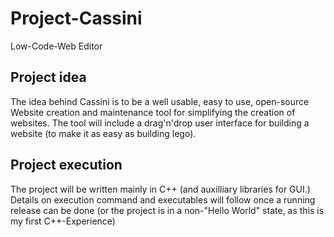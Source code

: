 # Project-Cassini
Low-Code-Web Editor

## Project idea
The idea behind Cassini is to be a well usable, easy to use, open-source Website creation and maintenance tool for simplifying the creation of websites.
The tool will include a drag'n'drop user interface for building a website (to make it as easy as building lego).

## Project execution

The project will be written mainly in C++ (and auxilliary libraries for GUI.)
Details on execution command and executables will follow once a running release can be done (or the project is in a non-"Hello World" state, as this is my first C++-Experience)
